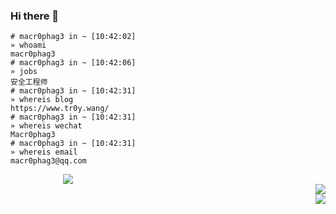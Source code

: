 ### Hi there 👋

```
# macr0phag3 in ~ [10:42:02]
» whoami
macr0phag3
# macr0phag3 in ~ [10:42:06]
» jobs
安全工程师
# macr0phag3 in ~ [10:42:31]
» whereis blog
https://www.tr0y.wang/
# macr0phag3 in ~ [10:42:31]
» whereis wechat
Macr0phag3
# macr0phag3 in ~ [10:42:31]
» whereis email
macr0phag3@qq.com
```


<div align="right" style="width:100px;display:table-cell;">
<img src="https://github-readme-stats.vercel.app/api?username=Macr0phag3&show_icons=true&theme=radical&hidden_title=true">
</div>


<div align="right" >
<img src="https://img.shields.io/badge/Language-Python-brightgreen?style=flat&logo=c%2b%2b" />
<br>
<img src="https://img.shields.io/badge/Platform-Linux-brightgreen?style=flat&logo=red%20hat" />
</div>

</div>
